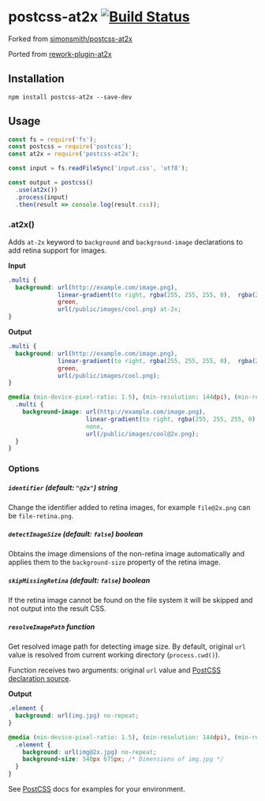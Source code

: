 # postcss-at2x [![Build Status](https://travis-ci.org/markosamuli/postcss-at2x.svg)](https://travis-ci.org/markosamuli/postcss-at2x)

Forked from [simonsmith/postcss-at2x](https://github.com/simonsmith/postcss-at2x)

Ported from [rework-plugin-at2x](https://github.com/reworkcss/rework-plugin-at2x)

## Installation

```console
npm install postcss-at2x --save-dev
```

## Usage

```js
const fs = require('fs');
const postcss = require('postcss');
const at2x = require('postcss-at2x');

const input = fs.readFileSync('input.css', 'utf8');

const output = postcss()
  .use(at2x())
  .process(input)
  .then(result => console.log(result.css));
```

### .at2x()

Adds `at-2x` keyword to `background` and `background-image` declarations to add retina support for images.

**Input**

```css
.multi {
  background: url(http://example.com/image.png),
              linear-gradient(to right, rgba(255, 255, 255, 0),  rgba(255, 255, 255, 1)),
              green,
              url(/public/images/cool.png) at-2x;
}
```

**Output**

```css
.multi {
  background: url(http://example.com/image.png),
              linear-gradient(to right, rgba(255, 255, 255, 0),  rgba(255, 255, 255, 1)),
              green,
              url(/public/images/cool.png);
}

@media (min-device-pixel-ratio: 1.5), (min-resolution: 144dpi), (min-resolution: 1.5dppx) {
  .multi {
    background-image: url(http://example.com/image.png), 
                      linear-gradient(to right, rgba(255, 255, 255, 0),  rgba(255, 255, 255, 1)), 
                      none,
                      url(/public/images/cool@2x.png);
  }
}
```

### Options

##### `identifier` (default: `"@2x"`) _string_

Change the identifier added to retina images, for example `file@2x.png` can be `file-retina.png`.

##### `detectImageSize` (default: `false`) _boolean_

Obtains the image dimensions of the non-retina image automatically and applies them to the
`background-size` property of the retina image.

##### `skipMissingRetina` (default: `false`) _boolean_

If the retina image cannot be found on the file system it will be skipped and
not output into the result CSS.

##### `resolveImagePath` _function_

Get resolved image path for detecting image size. By default, original `url` value is resolved from current working directory (`process.cwd()`).

Function receives two arguments: original `url` value and [PostCSS declaration source](http://api.postcss.org/Declaration.html#source).

**Output**

```css
.element {
  background: url(img.jpg) no-repeat;
}

@media (min-device-pixel-ratio: 1.5), (min-resolution: 144dpi), (min-resolution: 1.5dppx) {
  .element {
    background: url(img@2x.jpg) no-repeat;
    background-size: 540px 675px; /* Dimensions of img.jpg */
  }
}
```

See [PostCSS](https://github.com/postcss/postcss/) docs for examples for your environment.
